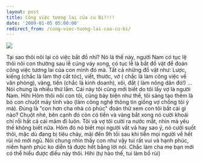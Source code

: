```yaml
---
layout: post
title: Công việc tương lai của cu Bi?!!!
date: '2009-01-05 05:00:00'
redirect_from: /cong-viec-tuong-lai-cua-cu-bi/
---
```


![](https://trinhvanchung.files.wordpress.com/2010/10/ap_20100106055207255.jpg)

Tại sao thôi nôi lại có việc bắt đồ nhỉ?
Nó là thế này, người Nam có tục lệ thôi nôi con thường sau lễ cúng váy xong, có tục lễ là bắt đồ vật để đoán công việc tương lai của con mình đó mà. Tất cả những đồ vật như: Lược, kiếng (chắc là làm thợ cắt tóc), viết, thước, vở ( chắc là làm công việc về văn phòng), vàng, tiền (chắc là kinh doanh), xôi, đất ( làm nông dân đó!) … Nói chung là nhiều thứ lắm. Cái này tôi cũng mới biết do tôi lấy vợ là người Nam. Hihi
Hôm thôi nôi con tôi, cũng bày biện như thế, tôi sáng tạo thêm là bỏ con chuột máy tính vào (làm công nghệ thông tin giống vợ chồng tôi ý mà). Đúng là "con hơn cha nhà có phúc" đoán thử xem con tôi bắt cái gì nào? Chuột nhé, bên cạnh đó còn có tiền và vàng bắt xong nó cười khoái chí rồi hất cả cái mâm đi luôn. Tôi và vợ tôi cười ra nước mắt, nhìn mà yêu thế không biết nữa.
Hôm đó nó biết mọi người vất vả hay sao ý, nó cười suốt thôi, mặc dù đang bị tiêu chảy, mãi đến 9h tối sau khi tiễn mọi người về hết rùi nó mới ngủ.
Nói chung nhìn thấy con như vậy tui rất vui và hạnh phúc, niềm hạnh phúc ko diễn tả được hết bằng lời nói. Chắc làm cha mẹ bạn mới có thể hiểu được điều này thôi. Hihi (tự hào thế, tui làm bố rùi)
